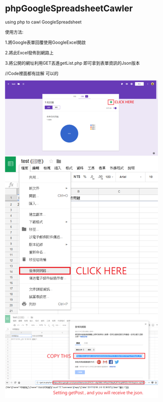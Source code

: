 # phpGoogleSpreadsheetCawler
using php to cawl GoogleSpreadsheet

使用方法:

   1.將Google表單回覆使用GoogleExcel開啟
   
   2.將此Excel發佈到網路上
   
   3.將公開的網址利用GET丟進getList.php 即可拿到表單資訊的Json版本
   
   
//Code裡面都有註解 可以的


![step1](https://github.com/jimting/phpGoogleSpreadsheetCawler/blob/master/1.png?raw=true)
![step2](https://github.com/jimting/phpGoogleSpreadsheetCawler/blob/master/2.png?raw=true)
![step3](https://github.com/jimting/phpGoogleSpreadsheetCawler/blob/master/3.png?raw=true)
![step4](https://github.com/jimting/phpGoogleSpreadsheetCawler/blob/master/4.png?raw=true)
